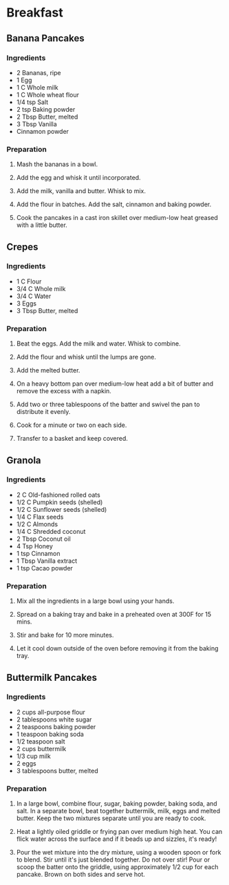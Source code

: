 # Breakfast

<div style="page-break-after: always; visibility: hidden"></div>


## Banana Pancakes

### Ingredients

* 2 Bananas, ripe
* 1 Egg
* 1 C Whole milk
* 1 C Whole wheat flour
* 1/4 tsp Salt
* 2 tsp Baking powder
* 2 Tbsp Butter, melted
* 3 Tbsp Vanilla
* Cinnamon powder

### Preparation

1. Mash the bananas in a bowl.

1. Add the egg and whisk it until incorporated.

1. Add the milk, vanilla and butter. Whisk to mix.

1. Add the flour in batches. Add the salt, cinnamon and baking powder.

1. Cook the pancakes in a cast iron skillet over medium-low heat greased with a little butter.


<div style="page-break-after: always; visibility: hidden"></div>


## Crepes

### Ingredients

* 1 C Flour
* 3/4 C Whole milk
* 3/4 C Water
* 3 Eggs
* 3 Tbsp Butter, melted

### Preparation

1. Beat the eggs. Add the milk and water. Whisk to combine.

1. Add the flour and whisk until the lumps are gone.

1. Add the melted butter.

1. On a heavy bottom pan over medium-low heat add a bit of butter and remove the excess with a napkin.

1. Add two or three tablespoons of the batter and swivel the pan to distribute it evenly.

1. Cook for a minute or two on each side.

1. Transfer to a basket and keep covered.


<div style="page-break-after: always; visibility: hidden"></div>


## Granola

### Ingredients

* 2 C Old-fashioned rolled oats
* 1/2 C Pumpkin seeds (shelled)
* 1/2 C Sunflower seeds (shelled)
* 1/4 C Flax seeds
* 1/2 C Almonds
* 1/4 C Shredded coconut
* 2 Tbsp Coconut oil
* 4 Tsp Honey
* 1 tsp Cinnamon
* 1 Tbsp Vanilla extract
* 1 tsp Cacao powder

### Preparation

1. Mix all the ingredients in a large bowl using your hands.

1. Spread on a baking tray and bake in a preheated oven at 300F for 15 mins.

1. Stir and bake for 10 more minutes.

1. Let it cool down outside of the oven before removing it from the baking tray.


<div style="page-break-after: always; visibility: hidden"></div>


## Buttermilk Pancakes

### Ingredients

* 2 cups all-purpose flour
* 2 tablespoons white sugar
* 2 teaspoons baking powder
* 1 teaspoon baking soda
* 1/2 teaspoon salt
* 2 cups buttermilk
* 1/3 cup milk
* 2 eggs
* 3 tablespoons butter, melted

### Preparation

1. In a large bowl, combine flour, sugar, baking powder, baking soda, and salt. In a separate bowl, beat together buttermilk, milk, eggs and melted butter. Keep the two mixtures separate until you are ready to cook.

1. Heat a lightly oiled griddle or frying pan over medium high heat. You can flick water across the surface and if it beads up and sizzles, it's ready!

1. Pour the wet mixture into the dry mixture, using a wooden spoon or fork to blend. Stir until it's just blended together. Do not over stir! Pour or scoop the batter onto the griddle, using approximately 1/2 cup for each pancake. Brown on both sides and serve hot.


<div style="page-break-after: always; visibility: hidden"></div>
